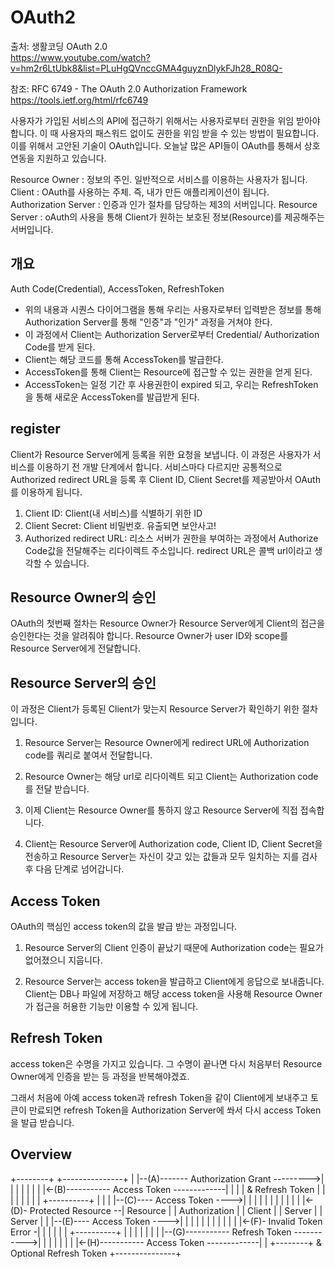 # OAuth2
출처: 생활코딩 OAuth 2.0<br>
https://www.youtube.com/watch?v=hm2r6LtUbk8&list=PLuHgQVnccGMA4guyznDlykFJh28_R08Q-

참조: RFC 6749 - The OAuth 2.0 Authorization Framework<br>
https://tools.ietf.org/html/rfc6749

사용자가 가입된 서비스의 API에 접근하기 위해서는 사용자로부터 권한을 위임 받아야 합니다. 이 때 사용자의 패스워드 없이도 권한을 위임 받을 수 있는 방법이 필요합니다. 이를 위해서 고안된 기술이 OAuth입니다. 오늘날 많은 API들이 OAuth를 통해서 상호 연동을 지원하고 있습니다. 

Resource Owner : 정보의 주인. 일반적으로 서비스를 이용하는 사용자가 됩니다.
Client : OAuth를 사용하는 주체. 즉, 내가 만든 애플리케이션이 됩니다.
Authorization Server : 인증과 인가 절차를 담당하는 제3의 서버입니다.
Resource Server : oAuth의 사용을 통해 Client가 원하는 보호된 정보(Resource)를 제공해주는 서버입니다.

## 개요
Auth Code(Credential), AccessToken, RefreshToken
- 위의 내용과 시퀀스 다이어그램을 통해 우리는 사용자로부터 입력받은 정보를 통해 Authorization Server를 통해 "인증"과 "인가" 과정을 거쳐야 한다.
- 이 과정에서 Client는 Authorization Server로부터 Credential/ Authorization Code를 받게 된다.
- Client는 해당 코드를 통해 AccessToken를 발급한다.
- AccessToken를 통해 Client는 Resource에 접근할 수 있는 권한을 얻게 된다.
- AccessToken는 일정 기간 후 사용권한이 expired 되고, 우리는 RefreshToken을 통해 새로운 AccessToken를 발급받게 된다.

## register
Client가 Resource Server에게 등록을 위한 요청을 보냅니다. 이 과정은 사용자가 서비스를 이용하기 전 개발 단계에서 합니다. 서비스마다 다르지만 공통적으로 Authorized redirect URL을 등록 후 Client ID, Client Secret를 제공받아서 OAuth를 이용하게 됩니다.

1. Client ID: Client(내 서비스)를 식별하기 위한 ID
2. Client Secret: Client 비밀번호. 유출되면 보안사고!
3. Authorized redirect URL: 리소스 서버가 권한을 부여하는 과정에서 Authorize Code값을 전달해주는 리다이렉트 주소입니다. redirect URL은 콜백 url이라고 생각할 수 있습니다.

## Resource Owner의 승인

OAuth의 첫번째 절차는 Resource Owner가 Resource Server에게 Client의 접근을 승인한다는 것을 알려줘야 합니다. Resource Owner가 user ID와 scope를 Resource Server에게 전달합니다.

## Resource Server의 승인

이 과정은 Client가 등록된 Client가 맞는지 Resource Server가 확인하기 위한 절차입니다. 

1. Resource Server는 Resource Owner에게 redirect URL에 Authorization code를 쿼리로 붙여서 전달합니다. 

2. Resource Owner는 해당 url로 리다이렉트 되고 Client는 Authorization code를 전달 받습니다.

3. 이제 Client는 Resource Owner를 통하지 않고 Resource Server에 직접 접속합니다.

4. Client는 Resource Server에 Authorization code, Client ID, Client Secret을 전송하고 Resource Server는 자신이 갖고 있는 값들과 모두 일치하는 지를 검사 후 다음 단계로 넘어갑니다.

## Access Token

OAuth의 핵심인 access token의 값을 발급 받는 과정입니다.

1. Resource Server의 Client 인증이 끝났기 때문에 Authorization code는 필요가 없어졌으니 지웁니다.

2. Resource Server는 access token을 발급하고 Client에게 응답으로 보내줍니다. Client는 DB나 파일에 저장하고 해당 access token을 사용해 Resource Owner가 접근을 허용한 기능만 이용할 수 있게 됩니다.

## Refresh Token

access token은 수명을 가지고 있습니다. 그 수명이 끝나면 다시 처음부터 Resource Owner에게 인증을 받는 등 과정을 반복해야겠죠.

그래서 처음에 아예 access token과 refresh Token을 같이 Client에게 보내주고 토큰이 만료되면 refresh Token을 Authorization Server에 쏴서 다시 access Token을 발급 받습니다. 

## Overview

+--------+                                           +---------------+
|        |--(A)------- Authorization Grant --------->|               |
|        |                                           |               |
|        |<-(B)----------- Access Token -------------|               |
|        |               & Refresh Token             |               |
|        |                                           |               |
|        |                            +----------+   |               |
|        |--(C)---- Access Token ---->|          |   |               |
|        |                            |          |   |               |
|        |<-(D)- Protected Resource --| Resource |   | Authorization |
| Client |                            |  Server  |   |     Server    |
|        |--(E)---- Access Token ---->|          |   |               |
|        |                            |          |   |               |
|        |<-(F)- Invalid Token Error -|          |   |               |
|        |                            +----------+   |               |
|        |                                           |               |
|        |--(G)----------- Refresh Token ----------->|               |
|        |                                           |               |
|        |<-(H)----------- Access Token -------------|               |
+--------+           & Optional Refresh Token        +---------------+